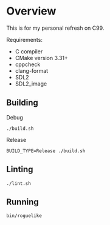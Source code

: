 # Overview

This is for my personal refresh on C99.

Requirements:

- C compiler
- CMake version 3.31+
- cppcheck
- clang-format
- SDL2
- SDL2_image

## Building

Debug

```
./build.sh
```

Release

```
BUILD_TYPE=Release ./build.sh
```

## Linting

```
./lint.sh
```

## Running

```
bin/roguelike
```
